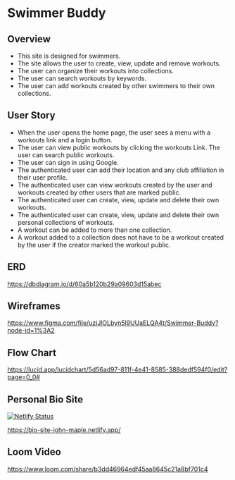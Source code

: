 # Swimmer Buddy
## Overview
- This site is designed for swimmers.
- The site allows the user to create, view, update and remove workouts.
- The user can organize their workouts into collections.
- The user can search workouts by keywords.
- The user can add workouts created by other swimmers to their own collections.

## User Story
 - When the user opens the home page, the user sees a menu with a workouts link and a login button.
 - The user can view public workouts by clicking the workouts Link. The user can search public workouts.
 - The user can sign in using Google.
 - The authenticated user can add their location and any club affiliation in their user profile.
 - The authenticated user can view workouts created by the user and workouts created by other users that are marked public.
 - The authenticated user can create, view, update and delete their own workouts.
 - The authenticated user can create, view, update and delete their own personal collections of workouts.
 - A workout can be added to more than one collection.
 - A workout added to a collection does not have to be a workout created by the user if the creator marked the workout public.
 
## ERD
https://dbdiagram.io/d/60a5b120b29a09603d15abec

## Wireframes
https://www.figma.com/file/uziJlOLbyn5l9UUaELQA4t/Swimmer-Buddy?node-id=1%3A2

## Flow Chart
https://lucid.app/lucidchart/5d56ad97-811f-4e41-8585-388dedf594f0/edit?page=0_0#

## Personal Bio Site
[![Netlify Status](https://api.netlify.com/api/v1/badges/9e639f94-6157-4618-a5ed-dbb4c6d7dc1e/deploy-status)](https://app.netlify.com/sites/bio-site-john-maple/deploys)

https://bio-site-john-maple.netlify.app/

## Loom Video
https://www.loom.com/share/b3dd46964edf45aa8645c21a8bf701c4
